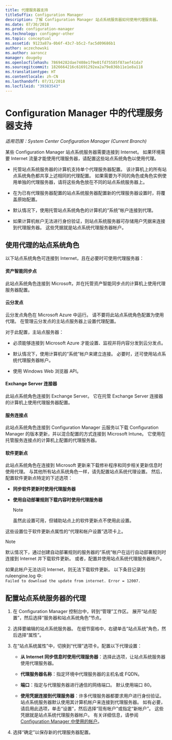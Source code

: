 ```yaml
---
title: 代理服务器支持
titleSuffix: Configuration Manager
description: 了解 Configuration Manager 站点系统服务器如何使用代理服务器。
ms.date: 07/30/2018
ms.prod: configuration-manager
ms.technology: configmgr-other
ms.topic: conceptual
ms.assetid: 9123a87a-0b6f-43c7-b5c2-fac5d09686b1
author: aczechowski
ms.author: aaroncz
manager: dougeby
ms.openlocfilehash: 78694282dae7408e1f9e01fd75585f87aef41da7
ms.sourcegitcommit: 1826664216c61691292ea2a79e836b11e1e8a118
ms.translationtype: HT
ms.contentlocale: zh-CN
ms.lasthandoff: 07/31/2018
ms.locfileid: "39383543"
---
```

# <a name="proxy-server-support-in-configuration-manager"></a>Configuration Manager 中的代理服务器支持

*适用范围：System Center Configuration Manager (Current Branch)*

某些 Configuration Manager 站点系统服务器需要连接到 Internet。 如果环境需要 Internet 流量才能使用代理服务器，请配置这些站点系统角色以使用代理。  

-   托管站点系统服务器的计算机支持单个代理服务器配置。 该计算机上的所有站点系统角色都共享上述相同的代理配置。 如果需要为不同的角色或角色实例使用单独的代理服务器，请将这些角色放在不同的站点系统服务器上。  

-   在为已有代理服务器配置的站点系统服务器配置新的代理服务器设置时，将覆盖原始配置。  

-   默认情况下，使用托管站点系统角色的计算机的“系统”帐户连接到代理。  

-   如果计算机帐户无法进行身份验证，则站点系统服务器可存储用户凭据来连接到代理服务器。 这些凭据就是站点系统代理服务器帐户。  



## <a name="site-system-roles-that-use-a-proxy"></a>使用代理的站点系统角色

以下站点系统角色可连接到 Internet，且在必要时可使用代理服务器：  


#### <a name="asset-intelligence-synchronization-point"></a>资产智能同步点
此站点系统角色连接到 Microsoft，并在托管资产智能同步点的计算机上使用代理服务器配置。  


#### <a name="cloud-distribution-point"></a>云分发点
云分发点角色在 Microsoft Azure 中运行。 请不要将此站点系统角色配置为使用代理。 在管理云分发点的主站点服务器上设置代理配置。  

对于此配置，主站点服务器：  

-   必须能够连接到 Microsoft Azure 才能设置、监视并将内容分发到云分发点。  

-   默认情况下，使用计算机的“系统”帐户来建立连接。 必要时，还可使用站点系统代理服务器帐户。  

-   使用 Windows Web 浏览器 API。  


#### <a name="exchange-server-connector"></a>Exchange Server 连接器
此站点系统角色连接到 Exchange Server。 它在托管 Exchange Server 连接器的计算机上使用代理服务器配置。  


#### <a name="service-connection-point"></a>服务连接点
此站点系统角色连接到 Configuration Manager 云服务以下载 Configuration Manager 的版本更新，并以混合配置的方式连接到 Microsoft Intune。 它使用在托管服务连接点的计算机上配置的代理服务器。  


#### <a name="software-update-point"></a>软件更新点
此站点系统角色在连接到 Microsoft 更新来下载修补程序和同步相关更新信息时使用代理。 与其他所有站点系统角色一样，请先配置站点系统代理设置。 然后，配置软件更新点特定的下述选项：  

-   **同步软件更新时使用代理服务器**  

-   **使用自动部署规则下载内容时使用代理服务器**  

    > [!Note]  
    > 虽然此设置可用，但辅助站点上的软件更新点不使用此设置。  

这些设置位于软件更新点属性的“代理和帐户设置”选项卡上。  

> [!NOTE]  
>  默认情况下，通过创建自动部署规则的服务器的“系统”帐户在运行自动部署规则时连接到 Internet 并下载软件更新。 或者，配置并使用站点系统代理服务器帐户。 
>   
>  如果此帐户无法访问 Internet，则无法下载软件更新。 以下条目记录到 ruleengine.log 中:  
> `Failed to download the update from internet. Error = 12007.`  



## <a name="configure-the-proxy-for-a-site-system-server"></a>配置站点系统服务器的代理  

1.  在 Configuration Manager 控制台中，转到“管理”工作区。 展开“站点配置”，然后选择“服务器和站点系统角色”节点。  

2.  选择要编辑的站点系统服务器。 在细节窗格中，右键单击“站点系统”角色，然后选择“属性”。  

3.  在“站点系统属性”中，切换到“代理”选项卡。配置以下代理设置：  

    - **从 Internet 同步信息时使用代理服务器**：选择此选项，让站点系统服务器使用代理服务器。  

    - **代理服务器名称**：指定环境中代理服务器的主机名或 FQDN。  

    - **端口**：指定与代理服务器进行通信的网络端口。 默认使用端口 80。  

    - **使用凭据连接到代理服务器**：许多代理服务器都要求用户进行身份验证。 站点系统服务器默认使用其计算机帐户来连接到代理服务器。 如有必要，请启用此选项，单击“设置”，然后选择“现有帐户”或指定“新帐户”。 这些凭据就是站点系统代理服务器帐户。  有关详细信息，请参阅 [Configuration Manager 中使用的帐户](/sccm/core/plan-design/hierarchy/accounts)。  

4.  选择“确定”以保存新的代理服务器配置。  
